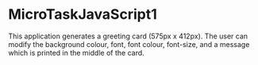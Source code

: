 # MicroTaskJavaScript1
This application generates a greeting card (575px x 412px).
The user can modify the background colour, font, font colour, font-size, and a message which is printed in the middle of the card.
